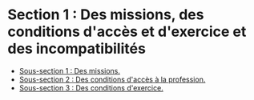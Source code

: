 # Section 1 : Des missions, des conditions d'accès et d'exercice et des incompatibilités

- [Sous-section 1 : Des missions.](sous-section-1)
- [Sous-section 2 : Des conditions d'accès à la profession.](sous-section-2)
- [Sous-section 3 : Des conditions d'exercice.](sous-section-3)
